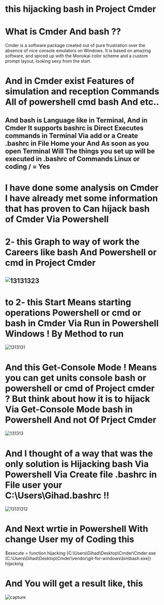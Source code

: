 # this hijacking bash in Project Cmder
# What is Cmder And bash ??
Cmder is a software package created out of pure frustration over the absence of nice console emulators on Windows. 
It is based on amazing software, and spiced up with the Monokai color scheme and a custom prompt layout, looking sexy from
the start.
# And in Cmder exist Features of simulation and reception Commands All of powershell cmd bash And etc..
And bash is Language like in Terminal, And in Cmder It supports bashrc is Direct Executes commands
 in Terminal Via add or a Create .bashrc in File Home your And As soon as you open Terminal Will The things you set up will be 
 executed in .bashrc of Commands Linux or coding / = Yes
 --------------------------
 # I have done some analysis on Cmder I have already met some information that has proven to Can hijack bash of Cmder Via Powershell 
# 2- this Graph to way of work the Careers like bash And Powershell or cmd in Project Cmder
![13131323](https://user-images.githubusercontent.com/25440152/32746851-a0e5440a-c8bf-11e7-8029-fbb66378c56a.PNG)
---------------------------------------------------------------------------------
# to 2- this Start Means starting operations Powershell or cmd or bash in Cmder Via Run in Powershell Windows ! By Method to run
![1313131](https://user-images.githubusercontent.com/25440152/32746675-08be4a14-c8bf-11e7-92bb-3eff3297012f.PNG)
# And this Get-Console Mode ! Means you can get units console bash or powershell or cmd of Project cmder ? But think about how it is to hijack Via Get-Console Mode bash in Powershell And not Of Prject Cmder 
![131313](https://user-images.githubusercontent.com/25440152/32746988-0cf7a890-c8c0-11e7-8263-2b151c9e3f4d.PNG)

# And I thought of a way that was the only solution is Hijacking bash Via Powershell Via Create file .bashrc in File user your C:\Users\Gihad\.bashrc !!
![13131312](https://user-images.githubusercontent.com/25440152/32747218-bcea1e4a-c8c0-11e7-8dbb-5e69cc54636a.PNG)

# And Next wrtie in Powershell With change User my of Coding this 
$execute = function hijacking {C:\Users\Gihad\Desktop\Cmder\Cmder.exe (C:\Users\Gihad\Desktop\Cmder\vendor\git-for-windows\bin\bash.exe)} hijacking
# And You will get a result like, this 

![capture](https://user-images.githubusercontent.com/25440152/32745739-3ea2b078-c8bc-11e7-826a-e7388ee75fea.PNG)
